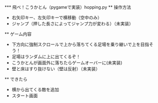 *** 飛べ！こうかとん（pygameで実装）hopping.py
** 操作方法
* 右矢印キー、左矢印キーで横移動（空中のみ）
* ジャンプ（押した長さによってジャンプ力が変わる）（未実装）

** ゲーム内容
* 下方向に強制スクロールで上から落ちてくる足場を乗り継いで上を目指そう！
* 足場はランダムに上に出てくるぞ！
* こうかとんが画面外に落ちたらゲームオーバーに(未実装)
* 壁と床はすり抜けない（壁は反射）（未実装）



** できたら
* 横から出てくる敵を追加
* スタート画面